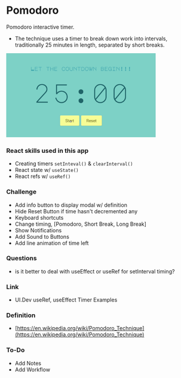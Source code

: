 # Pomodoro

Pomodoro interactive timer.

- The technique uses a timer to break down work into intervals, traditionally 25 minutes in length, separated by short breaks.

<img width="400" src="https://github.com/moisestech/react-hooks-arcade/blob/master/src/components/Apps/Pomodoro/public/pomodoro.gif">

### React skills used in this app

- Creating timers `setInteval()` & `clearInterval()`
- React state w/ `useState()`
- React refs w/ `useRef()`

### Challenge

- Add info button to display modal w/ definition
- Hide Reset Button if time hasn't decremented any
- Keyboard shortcuts
- Change timing, [Pomodoro, Short Break, Long Break]
- Show Notifications
- Add Sound to Buttons
- Add line animation of time left

### Questions

- is it better to deal with useEffect or useRef for setInterval timing?

### Link

- UI.Dev useRef, useEffect Timer Examples

### Definition

- [https://en.wikipedia.org/wiki/Pomodoro_Technique](https://en.wikipedia.org/wiki/Pomodoro_Technique)

### To-Do

- Add Notes
- Add Workflow
